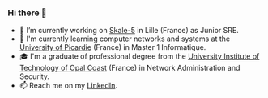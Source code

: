 ### Hi there 👋

- 🔭 I’m currently working on [Skale-5](https://skale-5.com/) in Lille (France) as Junior SRE.
- 🌱 I'm currently learning computer networks and systems at the [University of Picardie](https://www.u-picardie.fr/) (France) in Master 1 Informatique.
- 🎓 I'm a graduate of professional degree from the [University Institute of Technology of Opal Coast](https://www.iut-littoral.fr/) (France) in Network Administration and Security.
- 📫 Reach me on my [LinkedIn](https://www.linkedin.com/in/tanguynicolas/).

<!--
**tanguynicolas/tanguynicolas** is a ✨ _special_ ✨ repository because its `README.md` (this file) appears on your GitHub profile.

Here are some ideas to get you started:

- 🔭 I’m currently working on ...
- 🌱 I’m currently learning ...
- 👯 I’m looking to collaborate on ...
- 🤔 I’m looking for help with ...
- 💬 Ask me about ...
- 📫 How to reach me: ...
- 😄 Pronouns: ...
- ⚡ Fun fact: ...
-->
